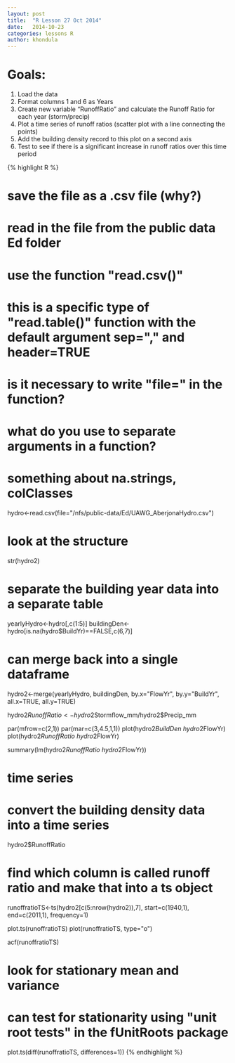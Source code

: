 ```yaml
---
layout: post
title:  "R Lesson 27 Oct 2014"
date:   2014-10-23
categories: lessons R
author: khondula
---
```


**Goals:**
==========
1. Load the data
2. Format columns 1 and 6 as Years
3. Create new variable “RunoffRatio” and calculate the Runoff Ratio for each year (storm/precip)
4. Plot a time series of runoff ratios (scatter plot with a line connecting the points)
5. Add the building density record to this plot on a second axis
6. Test to see if there is a significant increase in runoff ratios over this time period

 {% highlight R %}

# save the file as a .csv file (why?)
# read in the file from the public data Ed folder

# use the function "read.csv()"
# this is a specific type of "read.table()" function with the default argument sep="," and header=TRUE
# is it necessary to write "file=" in the function?
# what do you use to separate arguments in a function?

# something about na.strings, colClasses
hydro<-read.csv(file="/nfs/public-data/Ed/UAWG_AberjonaHydro.csv")


# look at the structure

str(hydro2)

# separate the building year data into a separate table

yearlyHydro<-hydro[,c(1:5)]
buildingDen<-hydro[is.na(hydro$BuildYr)==FALSE,c(6,7)]

# can merge back into a single dataframe

hydro2<-merge(yearlyHydro, buildingDen, by.x="FlowYr", by.y="BuildYr", all.x=TRUE, all.y=TRUE)

hydro2$RunoffRatio<-hydro2$Stormflow_mm/hydro2$Precip_mm

par(mfrow=c(2,1))
par(mar=c(3,4.5,1,1))
plot(hydro2$BuildDen~hydro2$FlowYr)
plot(hydro2$RunoffRatio~hydro2$FlowYr)

summary(lm(hydro2$RunoffRatio~hydro2$FlowYr))

# time series

# convert the building density data into a time series
hydro2$RunoffRatio

# find which column is called runoff ratio and make that into a ts object

runoffratioTS<-ts(hydro2[c(5:nrow(hydro2)),7],
                  start=c(1940,1),
                  end=c(2011,1),
                  frequency=1)

plot.ts(runoffratioTS)
plot(runoffratioTS, type="o")

acf(runoffratioTS)

# look for stationary mean and variance
# can test for stationarity using "unit root tests" in the fUnitRoots package

plot.ts(diff(runoffratioTS, differences=1))
{% endhighlight %}

